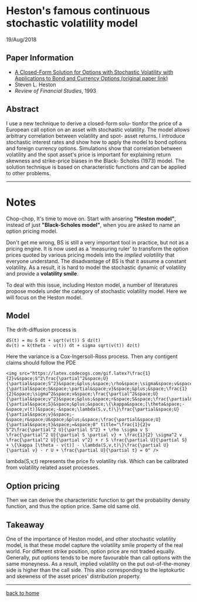 # Heston's famous continuous stochastic volatility model 
19/Aug/2018

## Paper Information
- [A Closed-Form Solution for Options with Stochastic Volatility with Applications to Bond and Currency Options (original paper link)](http://citeseerx.ist.psu.edu/viewdoc/download?doi=10.1.1.139.3204&rep=rep1&type=pdf)
- Steven L. Heston
- _Review of Financial Studies_, 1993

## Abstract
I use a new technique to derive a closed-form solu- tionfor the price of a European call option on an asset with stochastic volatility. The model allows arbitrary correlation between volatility and spot- asset returns. I introduce stochastic interest rates and show how to apply the model to bond options and foreign currency options. Simulations show that correlation between volatility and the spot asset's price is important for explaining return skewness and strike-price biases in the Black- Scholes (1973) model. The solution technique is based on characteristic functions and can be applied to other problems.

---

# Notes
Chop-chop, It's time to move on. Start with ansering **"Heston model"**, instead of just **"Black-Scholes model"**, when you are asked to name an option pricing model.

Don't get me wrong, BS is still a very important tool in practice, but not as a pricing engine. It is now used as a 'measuring ruler' to transform the option prices quoted by various pricing models into the _implied volatility_ that everyone understand. 
The disadvantage of BS is that it assume a constant volatility. As a result, it is hard to model the stochastic dynamic of volatility and provide a **volatility smile**.  

To deal with this issue, including Heston model, a number of literatures propose models under the category of stochastic volatility model. Here we will focus on the Heston model.

## Model
The drift-diffusion process is
```
dS(t) = mu S dt + sqrt(v(t)) S dz(t)
dv(t) = k(theta - v(t)) dt + sigma sqrt(v(t)) dz(t)
```
Here the variance is a Cox-Ingersoll-Ross process. Then any contigent claims should follow the PDE
```
<img src="https://latex.codecogs.com/gif.latex?\frac{1}{2}v&space;S^2\frac{\partial^2&space;U}{\partial&space;S^2}&space;&plus;&space;\rho&space;\sigma&space;v&space;S&space;\frac{\partial^2&space;U}{\partial&space;S&space;\partial&space;v}&space;&plus;&space;\frac{1}{2}&space;\sigma^2&space;v&space;\frac{\partial^2&space;U}{\partial&space;v^2}&space;&plus;&space;r&space;S&space;\frac{\partial&space;U}{\partial&space;S}&space;&plus;&space;\{\kappa&space;[\theta&space;-&space;v(t)]&space;-&space;\lambda(S,v,t)\}\frac{\partial&space;U}{\partial&space;v}&space;-&space;r&space;U&space;&plus;&space;\frac{\partial&space;U}{\partial&space;t}&space;=&space;0" title="\frac{1}{2}v S^2\frac{\partial^2 U}{\partial S^2} + \rho \sigma v S \frac{\partial^2 U}{\partial S \partial v} + \frac{1}{2} \sigma^2 v \frac{\partial^2 U}{\partial v^2} + r S \frac{\partial U}{\partial S} + \{\kappa [\theta - v(t)] - \lambda(S,v,t)\}\frac{\partial U}{\partial v} - r U + \frac{\partial U}{\partial t} = 0" />
```
lambda(S,v,t) represents the price fo volatility risk. Which can be calibrated from volatility related asset processes.

## Option pricing
Then we can derive the characteristic function to get the probability density function, and thus the option price. 
Same old same old.

## Takeaway
One of the importance of Heston model, and other stochastic volatility model, is that these model capture the volatility smile property of the real world. For different strike position, option price are not traded equally. Generally, put options tends to be more favourable than call options with the same moneyness. As a result, implied volatility on the put out-of-the-money side is higher than the call side. This also corresponding to the leptokurtic and skewness of the asset prices' distribution property.


---
[back to home](../README.md)
